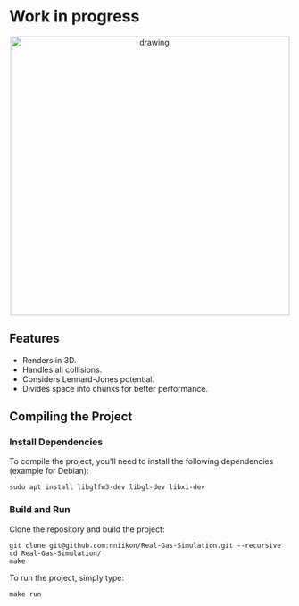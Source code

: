 # Work in progress

<p align='center'>
    <img src="./media/gif.gif" alt="drawing" width="500"/>
</p>

## Features

- Renders in 3D.
- Handles all collisions.
- Considers Lennard-Jones potential.
- Divides space into chunks for better performance.

## Compiling the Project
### Install Dependencies

To compile the project, you'll need to install the following dependencies (example for Debian):

```
sudo apt install libglfw3-dev libgl-dev libxi-dev
```

### Build and Run

Clone the repository and build the project:

```
git clone git@github.com:nniikon/Real-Gas-Simulation.git --recursive
cd Real-Gas-Simulation/
make
```

To run the project, simply type:

```
make run
```

